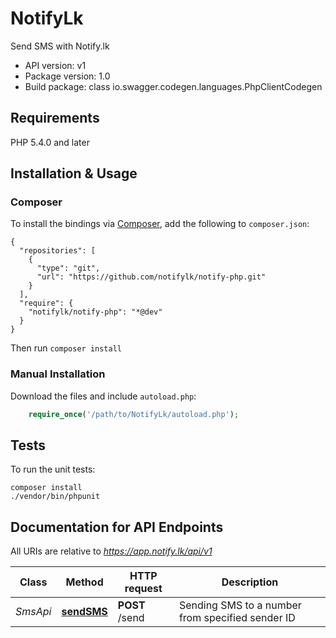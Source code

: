 # NotifyLk
Send SMS with Notify.lk

- API version: v1
- Package version: 1.0
- Build package: class io.swagger.codegen.languages.PhpClientCodegen

## Requirements

PHP 5.4.0 and later

## Installation & Usage
### Composer

To install the bindings via [Composer](http://getcomposer.org/), add the following to `composer.json`:

```
{
  "repositories": [
    {
      "type": "git",
      "url": "https://github.com/notifylk/notify-php.git"
    }
  ],
  "require": {
    "notifylk/notify-php": "*@dev"
  }
}
```

Then run `composer install`

### Manual Installation

Download the files and include `autoload.php`:

```php
    require_once('/path/to/NotifyLk/autoload.php');
```

## Tests

To run the unit tests:

```
composer install
./vendor/bin/phpunit
```

## Documentation for API Endpoints

All URIs are relative to *https://app.notify.lk/api/v1*

Class | Method | HTTP request | Description
------------ | ------------- | ------------- | -------------
*SmsApi* | [**sendSMS**](docs/Api/SmsApi.md#sendsms) | **POST** /send | Sending SMS to a number from specified sender ID



